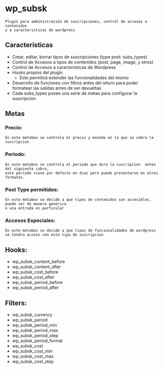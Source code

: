 # wp_subsk

    Plugin para administración de suscripciones, control de accesos a contenidos
    y a caracteristicas de wordpress

## Caracteristicas

- Crear, editar, borrar tipos de suscripciones (type post: subs_types)
- Control de Accesos a tipos de contenidos (post, page, image, y otros)
- Control de Accesos a caracteristicas de Wordpress
- Hooks propios del plugin
  - Esto permitirá extender las funcionalidades del mismo
- Desarrollo de funciones con filtros antes del return para poder formatear las salidas antes de ser devueltas
- Cada subs_types posee una serie de metas para configurar la suscripcion

## Metas

### Precio:

    En este metabox se controla el precio y moneda en la que se cobra la suscripcion

### Periodo:

    En este metabox se controla el periodo que dura la suscripcion  antes del siguiente cobro,
    este periodo viene por defecto en diaz pero puede presentarse en otros formatos.

### Post Type permitidos:

    En este metabox se decide a que tipos de contenidos son accesibles, puede ser de manera generica 
    o una entrada en particular

### Accesos Especiales:

    En este metabox se decide a que tipos de funcionalidades de wordpress
    se tendra acceso con este tipo de suscripcion

## Hooks:

- wp_subsk_content_before
- wp_subsk_content_after
- wp_subsk_cost_before
- wp_subsk_cost_after
- wp_subsk_period_before
- wp_subsk_period_after

## Filters:

- wp_subsk_currency
- wp_subsk_period
- wp_subsk_period_min
- wp_subsk_period_max
- wp_subsk_period_step
- wp_subsk_period_format
- wp_subsk_cost
- wp_subsk_cost_min
- wp_subsk_cost_max
- wp_subsk_cost_step
